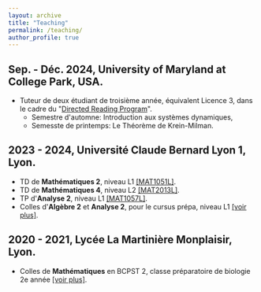 ```yaml
---
layout: archive
title: "Teaching"
permalink: /teaching/
author_profile: true
---
```




## Sep. - Déc. 2024, University of Maryland at College Park, USA.
  * Tuteur de deux étudiant de troisième année, équivalent Licence 3, dans le cadre du "[Directed Reading Program](http://drp.math.umd.edu/)".
    * Semestre d'automne: Introduction aux systèmes dynamiques,
    * Semesste de printemps: Le Théorème de Krein-Milman.
    

## 2023 - 2024, Université Claude Bernard Lyon 1, Lyon.

  * TD de **Mathématiques 2**, niveau L1 [[MAT1051L]](https://offre-de-formations.univ-lyon1.fr/%2Fue-24747%2Fmathematique-2.html).
  * TD de **Mathématiques 4**, niveau L2 [[MAT2013L]](https://offre-de-formations.univ-lyon1.fr/%2Fue-343%2Fmathematiques-4-%28mecanique-physique-spi%29.html).
  * TP d'**Analyse 2**, niveau L1 [[MAT1057L]](https://offre-de-formations.univ-lyon1.fr/%2Fue-24753-1655%2Fanalyse-2-pour-mathematiciens.html).
  * Colles d'**Algèbre 2** et **Analyse 2**, pour le cursus prépa, niveau L1 [[voir plus]](https://licence-math.univ-lyon1.fr/doku.php?id=p24:prepa_semestre2:page).

## 2020 - 2021, Lycée La Martinière Monplaisir, Lyon.

  * Colles de **Mathématiques** en BCPST 2, classe préparatoire de biologie 2e année [[voir plus]](https://martiniere-monplaisir.ent.auvergnerhonealpes.fr/formations-statut-scolaire/les-cpge-classes-preparatoires-aux-grandes-ecoles-/bcpst-biologie-chimie-physique-sciences-de-la-terre-34735.htm).

